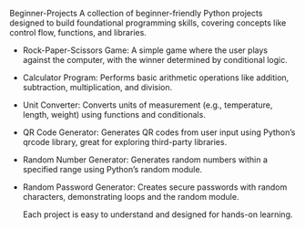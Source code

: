Beginner-Projects
A collection of beginner-friendly Python projects designed to build foundational programming skills, covering concepts like control flow, functions, and libraries.

* Rock-Paper-Scissors Game: A simple game where the user plays against the computer, with the winner determined by conditional logic.

* Calculator Program: Performs basic arithmetic operations like addition, subtraction, multiplication, and division.

* Unit Converter: Converts units of measurement (e.g., temperature, length, weight) using functions and conditionals.

* QR Code Generator: Generates QR codes from user input using Python’s qrcode library, great for exploring third-party libraries.

* Random Number Generator: Generates random numbers within a specified range using Python’s random module.

* Random Password Generator: Creates secure passwords with random characters, demonstrating loops and the random module.

  Each project is easy to understand and designed for hands-on learning.
